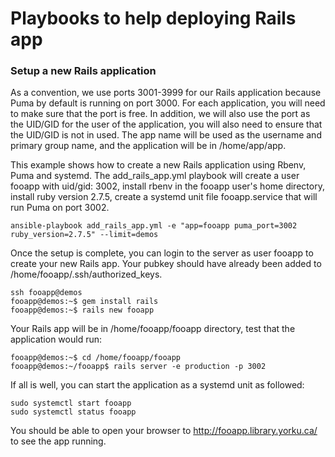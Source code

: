# Playbooks to help deploying Rails app


### Setup a new Rails application 
As a convention, we use ports 3001-3999 for our Rails application because Puma by default is running on port 3000. For each application, you will need to make sure that the port is free. In addition, we will also use the port as the UID/GID for the user of the application, you will also need to ensure that the UID/GID is not in used. The app name will be used as the username and primary group name, and the application will be in /home/app/app.

This example shows how to create a new Rails application using Rbenv, Puma and systemd.
The add_rails_app.yml playbook will create a user fooapp with uid/gid: 3002, install rbenv in the fooapp user's home directory, install ruby version 2.7.5, create a systemd unit file fooapp.service that will run Puma on port 3002.

```
ansible-playbook add_rails_app.yml -e "app=fooapp puma_port=3002 ruby_version=2.7.5" --limit=demos
```

Once the setup is complete, you can login to the server as user fooapp to create your new Rails app. Your pubkey should have already been added to /home/fooapp/.ssh/authorized_keys.

```
ssh fooapp@demos
fooapp@demos:~$ gem install rails
fooapp@demos:~$ rails new fooapp
```

Your Rails app will be in /home/fooapp/fooapp directory, test that the application would run:

```
fooapp@demos:~$ cd /home/fooapp/fooapp
fooapp@demos:~/fooapp$ rails server -e production -p 3002
```



If all is well, you can start the application as a systemd unit as followed:
```
sudo systemctl start fooapp
sudo systemctl status fooapp
```
You should be able to open your browser to http://fooapp.library.yorku.ca/ to see the app running.

